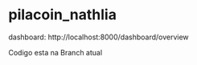 # pilacoin_nathlia


dashboard: http://localhost:8000/dashboard/overview


Codigo esta na Branch atual
